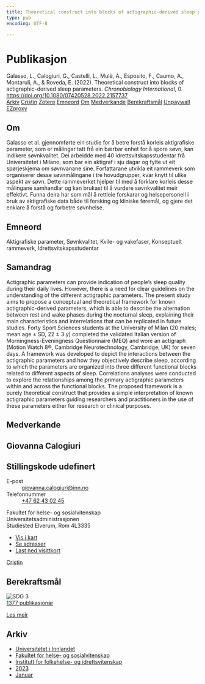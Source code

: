 ```yaml
---
title: Theoretical construct into blocks of actigraphic-derived sleep parameters
type: pub
encoding: UTF-8

---
```

<h1>Publikasjon</h1>
<article id="csl-bib-container-CHR9QTHH" class="csl-bib-container">
  <div class="csl-bib-body"> <div class="csl-entry">Galasso, L., Calogiuri, G., Castelli, L., Mulè, A., Esposito, F., Caumo, A., Montaruli, A., &#38; Roveda, E. (2022). Theoretical construct into blocks of actigraphic-derived sleep parameters. <i>Chronobiology International</i>, 0. <a href="https://doi.org/10.1080/07420528.2022.2157737">https://doi.org/10.1080/07420528.2022.2157737</a></div> </div>
  <div class="csl-bib-buttons">
    <a href="#taxonomy-article-CHR9QTHH" alt="archive" class="csl-bib-button">Arkiv</a>
    <a href="https://app.cristin.no/results/show.jsf?id=2102026" alt="Cristin" class="csl-bib-button">Cristin</a>
    <a href="http://zotero.org/groups/5881554/items/CHR9QTHH" alt="Zotero" class="csl-bib-button">Zotero</a>
    <a href="#keywords-article-CHR9QTHH" alt="keywords" class="csl-bib-button">Emneord</a>
    <a href="#about-article-CHR9QTHH" alt="about_pub" class="csl-bib-button">Om</a>
    <a href="#contributors-article-CHR9QTHH" alt="contributors" class="csl-bib-button">Medverkande</a>
    <a href="#sdg-article-CHR9QTHH" alt="sdg" class="csl-bib-button">Berekraftsmål</a>
    <a href="https://figshare.com/articles/journal_contribution/Theoretical_construct_into_blocks_of_actigraphic-derived_sleep_parameters/21749478/1/files/38589987.pdf" alt="Unpaywall" class="csl-bib-button">Unpaywall</a>
    <a href="https://figshare.com/articles/journal_contribution/Theoretical_construct_into_blocks_of_actigraphic-derived_sleep_parameters/21749478/1/files/38589987.pdf" alt="EZproxy" class="csl-bib-button">EZproxy</a>
  </div>
  <div id="csl-bib-meta-container-CHR9QTHH"></div>
</article>
<div id="csl-bib-meta-CHR9QTHH" class="csl-bib-meta">
  <article id="about-article-CHR9QTHH" class="about_pub-article">
    <h1>Om</h1>
    Galasso et al. gjennomførte ein studie for å betre forstå korleis aktigrafiske parameter, som er målingar tatt frå ein bærbar enhet for å spore søvn, kan indikere søvnkvalitet. Dei arbeidde med 40 idrettsvitskapsstudentar frå Universitetet i Milano, som bar ein aktigraf i sju dagar og fylte ut eit spørjeskjema om søvnvanane sine. Forfattarane utvikla eit rammeverk som organiserer desse søvnmålingane i tre hovudgrupper, kvar knytt til ulike aspekt av søvn. Dette rammeverket hjelper til med å forklare korleis desse målingane samhandlar og kan brukast til å vurdere søvnkvalitet meir effektivt. Funna deira har som mål å rettleie forskarar og helsepersonell i bruk av aktigrafiske data både til forsking og kliniske føremål, og gjere det enklare å forstå og forbetre søvnhelse.
  </article>
  <article id="keywords-article-CHR9QTHH" class="keywords-article">
    <h1>Emneord</h1>
    Aktigrafiske parameter, Søvnkvalitet, Kvile- og vakefaser, Konseptuelt rammeverk, Idrettsvitskapsstudentar
  </article>
  <article id="abstract-article-CHR9QTHH" class="abstract-article">
    <h1>Samandrag</h1>
    Actigraphic parameters can provide indication of people’s sleep quality during their daily lives. However, there is a need for clear guidelines on the understanding of the different actigraphic parameters. The present study aims to propose a conceptual and theoretical framework for known actigraphic-derived parameters, which is able to describe the alternation between rest and wake phases during the nocturnal sleep, explaining their main characteristics and interrelations that can be replicated in future studies. Forty Sport Sciences students at the University of Milan (20 males; mean age ± SD, 22 ± 3 y) completed the validated Italian version of Morningness-Eveningness Questionnaire (MEQ) and wore an actigraph (Motion Watch 8®, Cambridge Neurotechnology, Cambridge, UK) for seven days. A framework was developed to depict the interactions between the actigraphic parameters and how they objectively describe sleep, according to which the parameters are organized into three different functional blocks related to different aspects of sleep. Correlations analyses were conducted to explore the relationships among the primary actigraphic parameters within and across the functional blocks. The proposed framework is a purely theoretical construct that provides a simple interpretation of known actigraphic parameters guiding researchers and practitioners in the use of these parameters either for research or clinical purposes.
  </article>
  <article id="contributors-article-CHR9QTHH" class="contributors-article">
    <h1>Medverkande</h1>
    <div class="personas"> <div class="vrtx-hinn-person-card"> <div class="photo"> <i class="lar la-user-circle missing-person"></i> </div> <div class="info"> <hgroup><h1>Giovanna Calogiuri</h1> <h2>Stillingskode udefinert</h2> </hgroup><dl> <dt>E-post</dt> <dd> <a href="mailto:giovanna.calogiuri@inn.no">giovanna.calogiuri@inn.no</a> </dd> <dt>Telefonnummer</dt> <dd><a href="tel:+4762430245"> +47 62 43 02 45 </a></dd> </dl> <p> Fakultet for helse- og sosialvitenskap<br> Universitetsadministrasjonen<br> Studiested Elverum, Rom 4L3335 </p> <ul class="vrtx-hinn-links"> <li><a href="https://www.google.com/maps?q=60.88177,11.53669">Vis i kart</a></li> <li><a href="https://www.inn.no/finn-en-ansatt/giovanna-calogiuri.html#vrtx-hinn-addresses">Se adresser</a></li> <li><a href="https://www.inn.no/finn-en-ansatt/giovanna-calogiuri.html?vrtx=vcf">Last ned visittkort</a></li> </ul> </div> </div> <a href="https://app.cristin.no/persons/show.jsf?id=358086" alt="Cristin URL" class="personas-cristin">Cristin</a> </div>
  </article>
  <article id="sdg-article-CHR9QTHH" class="sdg-article">
    <h1>Berekraftsmål</h1>
    <div class="sdg-container"><div id="sdg3" class="sdg">
        <img src="{{< params subfolder >}}images/sdg/sdg03_nn.png" class="image" alt="SDG 3">
        <div class="sdg-overlay">
          <a href="{{< params subfolder >}}nn/archive/?sdg=3#archive" class="sdg-publication-count"><span>1377</span> publikasjonar</a>
          <p><a href="https://fn.no/om-fn/fns-baerekraftsmaal/god-helse-og-livskvalitet?lang=nno-NO" class="sdg-read-more">Les meir</a></p>
        </div>
      </div></div>
  </article>
  <article id="taxonomy-article-CHR9QTHH" class="taxonomy-article">
    <h1>Arkiv</h1>
    <ul>
      <li><a href="{{< params subfolder >}}nn/archive/?key=3DCRN523">Universitetet i Innlandet</a></li>
      <li><a href="{{< params subfolder >}}nn/archive/?key=IDKFS3MX">Fakultet for helse- og sosialvitenskap</a></li>
      <li><a href="{{< params subfolder >}}nn/archive/?key=FJXE3Z8X">Institutt for folkehelse- og idrettsvitenskap</a></li>
      <li><a href="{{< params subfolder >}}nn/archive/?key=5HKEZMYN">2023</a></li>
      <li><a href="{{< params subfolder >}}nn/archive/?key=XRIHPNV5">Januar</a></li>
    </ul>
  </article>
</div>
